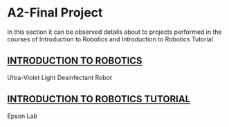 # A2-Final Project
In this section it can be observed details about to projects performed in the courses of Introduction to Robotics and Introduction to Robotics Tutorial
## [INTRODUCTION TO ROBOTICS](Introduction%20to%20Robotics/)
Ultra-Violet Light Desinfectant Robot

## [INTRODUCTION TO ROBOTICS TUTORIAL](Introduction%20to%20Robotics%20Tutorial/)
Epson Lab

